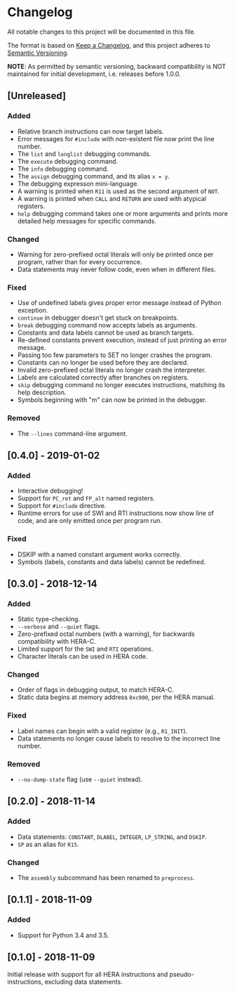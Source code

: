 # Changelog
All notable changes to this project will be documented in this file.

The format is based on [Keep a Changelog](https://keepachangelog.com/en/1.0.0/), and this project adheres to [Semantic Versioning](https://semver.org/spec/v2.0.0.html).

**NOTE**: As permitted by semantic versioning, backward compatibility is NOT maintained for initial development, i.e. releases before 1.0.0.

## [Unreleased]
### Added
- Relative branch instructions can now target labels.
- Error messages for `#include` with non-existent file now print the line number.
- The `list` and `longlist` debugging commands.
- The `execute` debugging command.
- The `info` debugging command.
- The `assign` debugging command, and its alias `x = y`.
- The debugging expresson mini-language.
- A warning is printed when `R11` is used as the second argument of `NOT`.
- A warning is printed when `CALL` and `RETURN` are used with atypical registers.
- `help` debugging command takes one or more arguments and prints more detailed help messages for specific commands.

### Changed
- Warning for zero-prefixed octal literals will only be printed once per program, rather than for every occurrence.
- Data statements may never follow code, even when in different files.

### Fixed
- Use of undefined labels gives proper error message instead of Python exception.
- `continue` in debugger doesn't get stuck on breakpoints.
- `break` debugging command now accepts labels as arguments.
- Constants and data labels cannot be used as branch targets.
- Re-defined constants prevent execution, instead of just printing an error message.
- Passing too few parameters to SET no longer crashes the program.
- Constants can no longer be used before they are declared.
- Invalid zero-prefixed octal literals no longer crash the interpreter.
- Labels are calculated correctly after branches on registers.
- `skip` debugging command no longer executes instructions, matching its help description.
- Symbols beginning with "m" can now be printed in the debugger.

### Removed
- The `--lines` command-line argument.


## [0.4.0] - 2019-01-02
### Added
- Interactive debugging!
- Support for `PC_ret` and `FP_alt` named registers.
- Support for `#include` directive.
- Runtime errors for use of SWI and RTI instructions now show line of code, and are only emitted once per program run.

### Fixed
- DSKIP with a named constant argument works correctly.
- Symbols (labels, constants and data labels) cannot be redefined.


## [0.3.0] - 2018-12-14
### Added
- Static type-checking.
- `--verbose` and `--quiet` flags.
- Zero-prefixed octal numbers (with a warning), for backwards compatibility with HERA-C.
- Limited support for the `SWI` and `RTI` operations.
- Character literals can be used in HERA code.

### Changed
- Order of flags in debugging output, to match HERA-C.
- Static data begins at memory address `0xc000`, per the HERA manual.

### Fixed
- Label names can begin with a valid register (e.g., `R1_INIT`).
- Data statements no longer cause labels to resolve to the incorrect line number.

### Removed
- `--no-dump-state` flag (use `--quiet` instead).


## [0.2.0] - 2018-11-14
### Added
- Data statements: `CONSTANT`, `DLABEL`, `INTEGER`, `LP_STRING`, and `DSKIP`.
- `SP` as an alias for `R15`.

### Changed
- The `assembly` subcommand has been renamed to `preprocess`.


## [0.1.1] - 2018-11-09
### Added
- Support for Python 3.4 and 3.5.


## [0.1.0] - 2018-11-09
Initial release with support for all HERA instructions and pseudo-instructions, excluding data statements.
